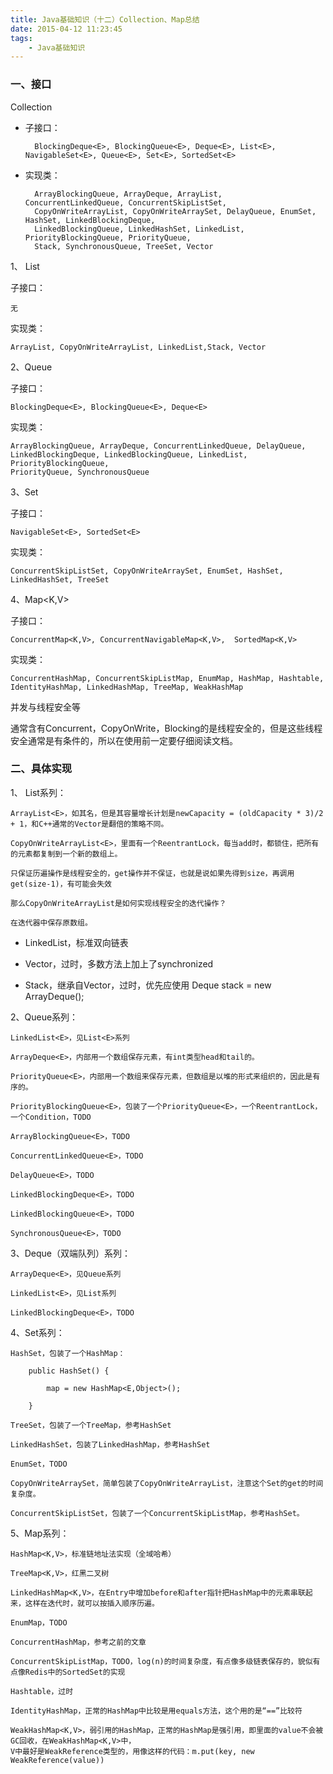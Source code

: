 ```yaml
---
title: Java基础知识（十二）Collection、Map总结
date: 2015-04-12 11:23:45
tags: 
	- Java基础知识
---
```


### 一、接口

Collection

* 子接口：

		BlockingDeque<E>, BlockingQueue<E>, Deque<E>, List<E>, NavigableSet<E>, Queue<E>, Set<E>, SortedSet<E> 

* 实现类：

		ArrayBlockingQueue, ArrayDeque, ArrayList,  ConcurrentLinkedQueue, ConcurrentSkipListSet, 
		CopyOnWriteArrayList, CopyOnWriteArraySet, DelayQueue, EnumSet, HashSet, LinkedBlockingDeque, 
		LinkedBlockingQueue, LinkedHashSet, LinkedList, PriorityBlockingQueue, PriorityQueue, 
		Stack, SynchronousQueue, TreeSet, Vector 

1、  List<E>

子接口：
	
	无
 
实现类：

	ArrayList, CopyOnWriteArrayList, LinkedList,Stack, Vector 


2、Queue<E>

子接口：

	BlockingDeque<E>, BlockingQueue<E>, Deque<E> 

实现类：

	ArrayBlockingQueue, ArrayDeque, ConcurrentLinkedQueue, DelayQueue, 
	LinkedBlockingDeque, LinkedBlockingQueue, LinkedList, PriorityBlockingQueue,
	PriorityQueue, SynchronousQueue 

 

3、Set<E>

子接口：

	NavigableSet<E>, SortedSet<E> 

实现类：

	ConcurrentSkipListSet, CopyOnWriteArraySet, EnumSet, HashSet, LinkedHashSet, TreeSet 

 

4、Map<K,V>

子接口：

	ConcurrentMap<K,V>, ConcurrentNavigableMap<K,V>,  SortedMap<K,V> 

实现类：

	ConcurrentHashMap, ConcurrentSkipListMap, EnumMap, HashMap, Hashtable, IdentityHashMap, LinkedHashMap, TreeMap, WeakHashMap 

 

 

并发与线程安全等

通常含有Concurrent，CopyOnWrite，Blocking的是线程安全的，但是这些线程安全通常是有条件的，所以在使用前一定要仔细阅读文档。

 

 

### 二、具体实现

1、 List<E>系列：

	ArrayList<E>，如其名，但是其容量增长计划是newCapacity = (oldCapacity * 3)/2 + 1，和C++通常的Vector是翻倍的策略不同。

	CopyOnWriteArrayList<E>，里面有一个ReentrantLock，每当add时，都锁住，把所有的元素都复制到一个新的数组上。

	只保证历遍操作是线程安全的，get操作并不保证，也就是说如果先得到size，再调用get(size-1)，有可能会失效

	那么CopyOnWriteArrayList是如何实现线程安全的迭代操作？

	在迭代器中保存原数组。

* LinkedList<E>，标准双向链表

* Vector<E>，过时，多数方法上加上了synchronized

* Stack<E>，继承自Vector，过时，优先应使用 Deque<Integer> stack = new ArrayDeque<Integer>();

 

2、Queue<E>系列：

	LinkedList<E>，见List<E>系列

	ArrayDeque<E>，内部用一个数组保存元素，有int类型head和tail的。

	PriorityQueue<E>，内部用一个数组来保存元素，但数组是以堆的形式来组织的，因此是有序的。

	PriorityBlockingQueue<E>，包装了一个PriorityQueue<E>，一个ReentrantLock，一个Condition，TODO

	ArrayBlockingQueue<E>，TODO

	ConcurrentLinkedQueue<E>，TODO

	DelayQueue<E>，TODO

	LinkedBlockingDeque<E>，TODO

	LinkedBlockingQueue<E>，TODO

	SynchronousQueue<E>，TODO

 

3、Deque<E>（双端队列）系列：

	ArrayDeque<E>，见Queue系列

	LinkedList<E>，见List系列

	LinkedBlockingDeque<E>，TODO

 

 

4、Set系列：

	HashSet，包装了一个HashMap：
	
	    public HashSet() {
	
	        map = new HashMap<E,Object>();
	
	    }
	
	TreeSet，包装了一个TreeMap，参考HashSet
	
	LinkedHashSet，包装了LinkedHashMap，参考HashSet
	
	EnumSet，TODO
	
	CopyOnWriteArraySet，简单包装了CopyOnWriteArrayList，注意这个Set的get的时间复杂度。
	
	ConcurrentSkipListSet，包装了一个ConcurrentSkipListMap，参考HashSet。



5、Map系列：

	HashMap<K,V>，标准链地址法实现（全域哈希）
	
	TreeMap<K,V>，红黑二叉树
	
	LinkedHashMap<K,V>，在Entry中增加before和after指针把HashMap中的元素串联起来，这样在迭代时，就可以按插入顺序历遍。
	
	EnumMap，TODO
	
	ConcurrentHashMap，参考之前的文章
	
	ConcurrentSkipListMap，TODO，log(n)的时间复杂度，有点像多级链表保存的，貌似有点像Redis中的SortedSet的实现
	
	Hashtable，过时
	
	IdentityHashMap，正常的HashMap中比较是用equals方法，这个用的是“==”比较符
	
	WeakHashMap<K,V>，弱引用的HashMap，正常的HashMap是强引用，即里面的value不会被GC回收，在WeakHashMap<K,V>中，
	V中最好是WeakReference类型的，用像这样的代码：m.put(key, new WeakReference(value))